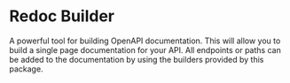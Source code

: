 # Redoc Builder

A powerful tool for building OpenAPI documentation. This will allow you to build a single page documentation for your API. All endpoints or paths can be added to the documentation by using the builders provided by this package.